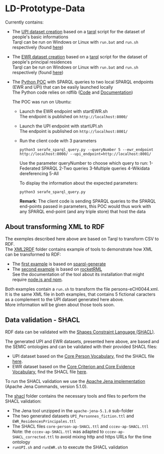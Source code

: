 # LD-Prototype-Data
Currently contains: 
- The [UPI dataset creation](UC-Serafe/UPI-Dataset-fiction) based on a [tarql](https://tarql.github.io/) script for the dataset of people's basic informations  
    Tarql can be run on Windows or Linux with `run.bat` and `run.sh` respectively (found [here](UC-Serafe/UPI-Dataset-fiction/tarql-1.2/bin))  
- The [EWR dataset creation](UC-Serafe/EWR-Dataset-fiction) based on a [tarql](https://tarql.github.io/) script for the dataset of people's principal residences  
    Tarql can be run on Windows or Linux with `run.bat` and `run.sh` respectively (found [here](UC-Serafe/EWR-Dataset-fiction/tarql-1.2/bin))
- The [Python POC](UC-Serafe/client-POC) with SPARQL queries to two local SPARQL endpoints (EWR and UPI) that can be easily launched locally  
    The Python code relies on rdflib ([Code](https://github.com/RDFLib/rdflib) and [Documentation](https://rdflib.readthedocs.io/en/stable/))

    The POC was run on Ubuntu:
    - Launch the EWR endpoint with startEWR.sh  
    The endpoint is published on `http://localhost:8000/`
    - Launch the UPI endpoint with startUPI.sh  
    The endpoint is published on `http://localhost:8001/`
    - Run the client code with 3 parameters
        ```
        python3 serafe_sparql_query.py --queryNumber 5 --ewr_endpoint http://localhost:8000/ --upi_endpoint=http://localhost:8001/
        ```
        Use the parameter queryNumber to choose which query to run: 1-Federated SPARQL 2-Two queries 3-Multiple queries 4-Wikidata dereferencing 5-All

        To display the information about the expected parameters:
        ```
        python3 serafe_sparql_query.py
        ```

        **Remark**: The client code is sending SPARQL queries to the SPARQL end-points passed in parameters, this POC would thus work with any SPARQL end-point (and any triple store) that host the data

## About transforming XML to RDF
The exemples described here above are based on Tarql to transform CSV to RDF.  
The [XML2RDF](XML2RDF) folder contains example of tools to demonstrate how XML can be transformed to RDF:
- The [first example](XML2RDF/sparql-generate) is based on [sparql-generate](https://github.com/sparql-generate/sparql-generate)   
- The [second example](XML2RDF/rocketRML) is based on [rocketRML](https://github.com/semantifyit/RocketRML)  
See the documentation of the tool about its installation that might require [node.js and npm](https://docs.npmjs.com/downloading-and-installing-node-js-and-npm).

Both examples contain a `run.sh` to transform the file persons-eCH0044.xml. It is the same XML file in both examples, that contains 5 fictional caracters as a complement to the UPI dataset generated here above.  
More information will be given about those tools soon.


## Data validation - SHACL
RDF data can be validated with the [Shapes Constraint Language (SHACL)](https://www.w3.org/TR/shacl/).  
  
The generated UPI and EWR datasets, presented here above, are based and the SEMIC ontologies and can be validated with their provided SHACL files:  
- UPI dataset based on the [Core Person Vocabulary](https://semiceu.github.io/Core-Person-Vocabulary/releases/2.1.0/), find the SHACL file [here](https://semiceu.github.io/Core-Person-Vocabulary/releases/2.1.0/#shacl).  
- EWR dataset based on the [Core Criterion and Core Evidence Vocabulary](https://semiceu.github.io/CCCEV/releases/2.1.0/), find the SHACL file [here](https://semiceu.github.io/CCCEV/releases/2.1.0/#validation).  

To run the SHACL validation we use the [Apache Jena implementation](https://jena.apache.org/download/index.cgi) (Apache Jena Commands, version 5.1.0).  
  
The [shacl](shacl) folder contains the necessary tools and files to perform the SHACL validation:  
- The Jena tool unzipped in the `apache-jena-5.1.0` sub-folder   
- The two generated datasets  `UPI_Personnes_fiction.ttl` and `EWR_ResidencesPrincipales.ttl`  
- The SHACL files `core-person-ap-SHACL.ttl` and `cccev-ap-SHACL.ttl`  
Note: the `cccev-ap-SHACL.ttl` was adapted to `cccev-ap-SHACL_corrected.ttl` to avoid mixing http and https URLs for the time ontology
- `runUPI.sh` and `runEWR.sh` to execute the SHACL validation  

